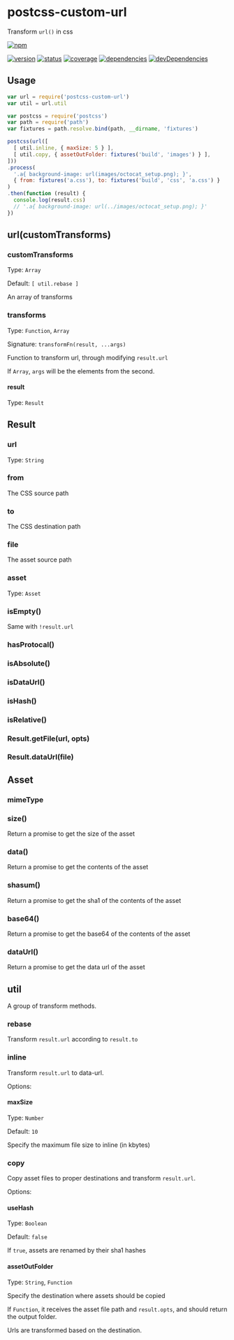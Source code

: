 # postcss-custom-url
Transform `url()` in css

[![npm](https://nodei.co/npm/postcss-custom-url.png?downloads=true)](https://www.npmjs.org/package/postcss-custom-url)

[![version](https://img.shields.io/npm/v/postcss-custom-url.svg)](https://www.npmjs.org/package/postcss-custom-url)
[![status](https://travis-ci.org/zoubin/postcss-custom-url.svg?branch=master)](https://travis-ci.org/zoubin/postcss-custom-url)
[![coverage](https://img.shields.io/coveralls/zoubin/postcss-custom-url.svg)](https://coveralls.io/github/zoubin/postcss-custom-url)
[![dependencies](https://david-dm.org/zoubin/postcss-custom-url.svg)](https://david-dm.org/zoubin/postcss-custom-url)
[![devDependencies](https://david-dm.org/zoubin/postcss-custom-url/dev-status.svg)](https://david-dm.org/zoubin/postcss-custom-url#info=devDependencies)

## Usage

```javascript
var url = require('postcss-custom-url')
var util = url.util

var postcss = require('postcss')
var path = require('path')
var fixtures = path.resolve.bind(path, __dirname, 'fixtures')

postcss(url([
  [ util.inline, { maxSize: 5 } ],
  [ util.copy, { assetOutFolder: fixtures('build', 'images') } ],
]))
.process(
  '.a{ background-image: url(images/octocat_setup.png); }',
  { from: fixtures('a.css'), to: fixtures('build', 'css', 'a.css') }
)
.then(function (result) {
  console.log(result.css)
  // '.a{ background-image: url(../images/octocat_setup.png); }'
})

```

## url(customTransforms)

### customTransforms

Type: `Array`

Default: `[ util.rebase ]`

An array of transforms

### transforms

Type: `Function`, `Array`

Signature: `transformFn(result, ...args)`

Function to transform url,
through modifying  `result.url`

If `Array`, `args` will be the elements from the second.

#### result

Type: `Result`

## Result

### url

Type: `String`

### from

The CSS source path

### to

The CSS destination path

### file

The asset source path

### asset

Type: `Asset`

### isEmpty()

Same with `!result.url`

### hasProtocal()


### isAbsolute()


### isDataUrl()


### isHash()


### isRelative()

### Result.getFile(url, opts)

### Result.dataUrl(file)

## Asset

### mimeType

### size()

Return a promise to get the size of the asset

### data()

Return a promise to get the contents of the asset

### shasum()

Return a promise to get the sha1 of the contents of the asset

### base64()

Return a promise to get the base64 of the contents of the asset

### dataUrl()

Return a promise to get the data url of the asset

## util

A group of transform methods.

### rebase

Transform `result.url` according to `result.to`


### inline

Transform `result.url` to data-url.

Options:

#### maxSize

Type: `Number`

Default: `10`

Specify the maximum file size to inline (in kbytes)

### copy

Copy asset files to proper destinations and transform `result.url`.

Options:

#### useHash

Type: `Boolean`

Default: `false`

If `true`, assets are renamed by their sha1 hashes

#### assetOutFolder

Type: `String`, `Function`

Specify the destination where assets should be copied

If `Function`, it receives the asset file path and `result.opts`,
and should return the output folder.

Urls are transformed based on the destination.

